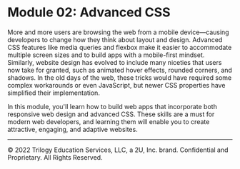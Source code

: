 # Module 02: Advanced CSS
More and more users are browsing the web from a mobile device—causing developers to change how they think about layout and design. Advanced CSS features like media queries and flexbox make it easier to accommodate multiple screen sizes and to build apps with a mobile-first mindset. Similarly, website design has evolved to include many niceties that users now take for granted, such as animated hover effects, rounded corners, and shadows. In the old days of the web, these tricks would have required some complex workarounds or even JavaScript, but newer CSS properties have simplified their implementation.

In this module, you'll learn how to build web apps that incorporate both responsive web design and advanced CSS. These skills are a must for modern web developers, and learning them will enable you to create attractive, engaging, and adaptive websites.

---
© 2022 Trilogy Education Services, LLC, a 2U, Inc. brand. Confidential and Proprietary. All Rights Reserved.
